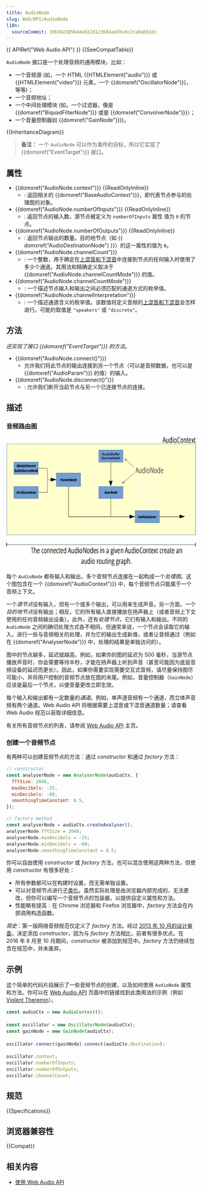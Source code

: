 ```yaml
---
title: AudioNode
slug: Web/API/AudioNode
l10n:
  sourceCommit: 10b342385644e822d123694ad3bc8c2ca9abb2dc
---
```


{{ APIRef("Web Audio API") }} {{SeeCompatTable}}

`AudioNode` 接口是一个处理音频的通用模块，比如：

- 一个音频源 (如，一个 HTML {{HTMLElement("audio")}} 或 {{HTMLElement("video")}} 元素，一个 {{domxref("OscillatorNode")}}，等等)；
- 一个音频地址；
- 一个中间处理模块 (如，一个过滤器，像是 {{domxref("BiquadFilterNode")}} 或是 {{domxref("ConvolverNode")}}）；
- 一个音量控制器如 {{domxref("GainNode")}})。

{{InheritanceDiagram}}

> **备注：** 一个 `AudioNode` 可以作为事件的目标，所以它实现了 {{domxref("EventTarget")}} 接口。

## 属性

- {{domxref("AudioNode.context")}} {{ReadOnlyInline}}
  - : 返回相关的 {{domxref("BaseAudioContext")}}，即代表节点参与的处理图的对象。
- {{domxref("AudioNode.numberOfInputs")}} {{ReadOnlyInline}}
  - : 返回节点的输入数。源节点被定义为 `numberOfInputs` 属性 值为 `0` 的节点。
- {{domxref("AudioNode.numberOfOutputs")}} {{ReadOnlyInline}}
  - : 返回节点输出的数量。目的地节点（如 {{ domxref("AudioDestinationNode") }}）的这一属性的值为 `0`。
- {{domxref("AudioNode.channelCount")}}
  - : 一个整数，用于确定在[上混音和下混音](/zh-CN/docs/Web/API/Web_Audio_API/Basic_concepts_behind_Web_Audio_API#up-mixing_and_down-mixing)中连接到节点的任何输入时使用了多少个通道。其用法和精确定义取决于 {{domxref("AudioNode.channelCountMode")}} 的值。
- {{domxref("AudioNode.channelCountMode")}}
  - : 一个描述节点输入和输出之间必须匹配的通道方式的枚举值。
- {{domxref("AudioNode.channelInterpretation")}}
  - : 一个描述通道含义的枚举值。该数值将定义音频的[上混音和下混音](/zh-CN/docs/Web/API/Web_Audio_API/Basic_concepts_behind_Web_Audio_API#up-mixing_and_down-mixing)会怎样进行。可能的取值是 `"speakers"` 或 `"discrete"`。

## 方法

_还实现了接口 {{domxref("EventTarget")}} 的方法_。

- {{domxref("AudioNode.connect()")}}
  - 允许我们将此节点的输出连接到另一个节点（可以是音频数据，也可以是 {{domxref("AudioParam")}} 的值）的输入。
- {{domxref("AudioNode.disconnect()")}}
  - : 允许我们断开当前节点与另一个已连接节点的连接。

## 描述

### 音频路由图

![参与一个 AudioContext 中的 AudioNode 可以构成一个音频路由图。](webaudiobasics.png)

每个 `AudioNode` 都有输入和输出，多个音频节点连接在一起构成一个*处理图*。这个图包含在一个 {{domxref("AudioContext")}} 中，每个音频节点只能属于一个音频上下文。

一个*源节点*没有输入，但有一个或多个输出，可以用来生成声音。另一方面，一个*目的地节点*没有输出；相反，它的所有输入直接播放在扬声器上（或者音频上下文使用的任何音频输出设备）。此外，还有*处理节点*，它们有输入和输出。不同的 `AudioNode` 之间的确切处理方式各不相同，但通常来说，一个节点会读取它的输入，进行一些与音频相关的处理，并为它的输出生成新值，或者让音频通过（例如在 {{domxref("AnalyserNode")}} 中，处理的结果是单独访问的）。

图中的节点越多，延迟就越高。例如，如果你的图的延迟为 500 毫秒，当源节点播放声音时，你会需要等待半秒，才能在扬声器上听到声音（甚至可能因为底层音频设备的延迟而更长）。因此，如果你需要实现需要交互式音频，请尽量保持图尽可能小，并将用户控制的音频节点放在图的末尾。例如，音量控制器（`GainNode`）应该是最后一个节点，以便音量更改立即生效。

每个输入和输出都有一定数量的*通道*。例如，单声道音频有一个通道，而立体声音频有两个通道。Web Audio API 将根据需要上混音或下混音通道数量；请查看 Web Audio 规范以获取详细信息。

有关所有音频节点的列表，请参阅 [Web Audio API](/zh-CN/docs/Web/API/Web_Audio_API) 主页。

### 创建一个音频节点

有两种可以创建音频节点的方法：通过 _constructor_ 和通过 _factory_ 方法：

```js
// constructor
const analyserNode = new AnalyserNode(audioCtx, {
  fftSize: 2048,
  maxDecibels: -25,
  minDecibels: -60,
  smoothingTimeConstant: 0.5,
});
```

```js
// factory method
const analyserNode = audioCtx.createAnalyser();
analyserNode.fftSize = 2048;
analyserNode.maxDecibels = -25;
analyserNode.minDecibels = -60;
analyserNode.smoothingTimeConstant = 0.5;
```

你可以自由使用 _constructor_ 或 _factory_ 方法，也可以混合使用这两种方法，但使用 _constructor_ 有很多好处：

- 所有参数都可以在构建时设置，而无需单独设置。
- 可以对音频节点进行[子类化](https://github.com/WebAudio/web-audio-api/issues/251)。虽然实际处理是由浏览器内部完成的，无法更改，但你可以编写一个音频节点的包装器，以提供自定义属性和方法。
- 性能略有提高：在 Chrome 浏览器和 Firefox 浏览器中，_factory_ 方法会在内部调用构造函数。

_简史_：第一版网络音频规范仅定义了 _factory_ 方法。经过 [2013 年 10 月的设计审查](https://github.com/WebAudio/web-audio-api/issues/250)，决定添加 _constructor_，因为与 _factory_ 方法相比，前者有很多优点。在 2016 年 8 月至 10 月期间，_constructor_ 被添加到规范中。_factory_ 方法仍继续包含在规范中，并未废弃。

## 示例

这个简单的代码片段展示了一些音频节点的创建，以及如何使用 `AudioNode` 属性和方法。你可以在 [Web Audio API](/zh-CN/docs/Web/API/Web_Audio_API) 页面中的链接找到此类用法的示例（例如 [Violent Theremin](https://github.com/mdn/webaudio-examples/tree/main/violent-theremin)）。

```js
const audioCtx = new AudioContext();

const oscillator = new OscillatorNode(audioCtx);
const gainNode = new GainNode(audioCtx);

oscillator.connect(gainNode).connect(audioCtx.destination);

oscillator.context;
oscillator.numberOfInputs;
oscillator.numberOfOutputs;
oscillator.channelCount;
```

## 规范

{{Specifications}}

## 浏览器兼容性

{{Compat}}

## 相关内容

- [使用 Web Audio API](/zh-CN/docs/Web/API/Web_Audio_API/Using_Web_Audio_API)
